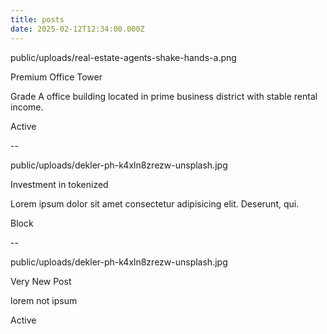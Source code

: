 ```yaml
---
title: posts
date: 2025-02-12T12:34:00.000Z
---
```

public/uploads/real-estate-agents-shake-hands-a.png

Premium Office Tower

Grade A office building located in prime business district with stable rental income.

Active

\--

public/uploads/dekler-ph-k4xln8zrezw-unsplash.jpg

Investment in tokenized

Lorem ipsum dolor sit amet consectetur adipisicing elit. Deserunt, qui.

Block

\--

public/uploads/dekler-ph-k4xln8zrezw-unsplash.jpg

Very New Post

lorem not ipsum

Active
